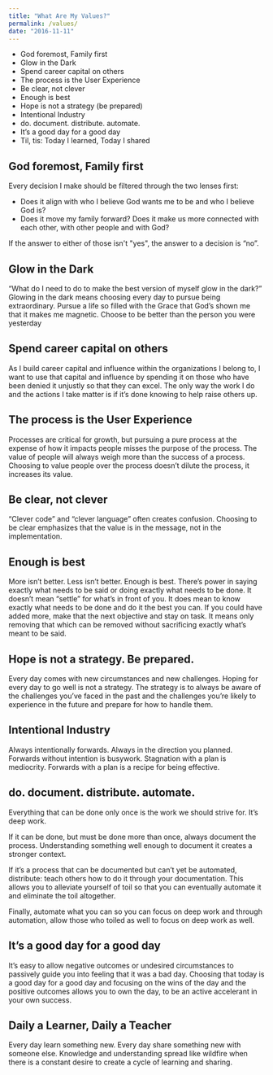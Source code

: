 ```yaml
---
title: "What Are My Values?"
permalink: /values/
date: "2016-11-11"
---
```


- God foremost, Family first
- Glow in the Dark
- Spend career capital on others
- The process is the User Experience
- Be clear, not clever
- Enough is best
- Hope is not a strategy (be prepared)
- Intentional Industry
- do. document. distribute. automate.
- It’s a good day for a good day
- Til, tis: Today I learned, Today I shared

## God foremost, Family first

Every decision I make should be filtered through the two lenses first:

- Does it align with who I believe God wants me to be and who I believe God is?
- Does it move my family forward? Does it make us more connected with each other, with other people and with God?

If the answer to either of those isn't "yes", the answer to a decision is “no”.

## Glow in the Dark

“What do I need to do to make the best version of myself glow in the dark?” Glowing in the dark means choosing every day to pursue being extraordinary. Pursue a life so filled with the Grace that God’s shown me that it makes me magnetic. Choose to be better than the person you were yesterday

## Spend career capital on others

As I build career capital and influence within the organizations I belong to, I want to use that capital and influence by spending it on those who have been denied it unjustly so that they can excel. The only way the work I do and the actions I take matter is if it’s done knowing to help raise others up.

## The process is the User Experience

Processes are critical for growth, but pursuing a pure process at the expense of how it impacts people misses the purpose of the process. The value of people will always weigh more than the success of a process. Choosing to value people over the process doesn’t dilute the process, it increases its value.

## Be clear, not clever

“Clever code” and “clever language” often creates confusion. Choosing to be clear emphasizes that the value is in the message, not in the implementation.

## Enough is best

More isn’t better. Less isn’t better. Enough is best. There’s power in saying exactly what needs to be said or doing exactly what needs to be done. It doesn’t mean “settle” for what’s in front of you. It does mean to know exactly what needs to be done and do it the best you can. If you could have added more, make that the next objective and stay on task. It means only removing that which can be removed without sacrificing exactly what’s meant to be said.

## Hope is not a strategy. Be prepared.

Every day comes with new circumstances and new challenges. Hoping for every day to go well is not a strategy. The strategy is to always be aware of the challenges you’ve faced in the past and the challenges you’re likely to experience in the future and prepare for how to handle them.

## Intentional Industry

Always intentionally forwards. Always in the direction you planned. Forwards without intention is busywork. Stagnation with a plan is mediocrity. Forwards with a plan is a recipe for being effective.

## do. document. distribute. automate.

Everything that can be done only once is the work we should strive for. It’s deep work.

If it can be done, but must be done more than once, always document the process. Understanding something well enough to document it creates a stronger context.

If it’s a process that can be documented but can’t yet be automated, distribute: teach others how to do it through your documentation. This allows you to alleviate yourself of toil so that you can eventually automate it and eliminate the toil altogether.

Finally, automate what you can so you can focus on deep work and through automation, allow those who toiled as well to focus on deep work as well.

## It’s a good day for a good day

It’s easy to allow negative outcomes or undesired circumstances to passively guide you into feeling that it was a bad day. Choosing that today is a good day for a good day and focusing on the wins of the day and the positive outcomes allows you to own the day, to be an active accelerant in your own success.

## Daily a Learner, Daily a Teacher

Every day learn something new. Every day share something new with someone else. Knowledge and understanding spread like wildfire when there is a constant desire to create a cycle of learning and sharing.
